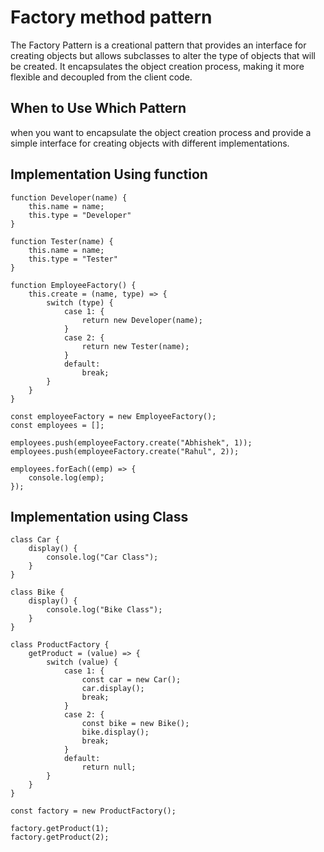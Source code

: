 # Factory method pattern

The Factory Pattern is a creational pattern that provides an interface for creating objects but allows subclasses to alter the type of objects that will be created. It encapsulates the object creation process, making it more flexible and decoupled from the client code.

## When to Use Which Pattern
when you want to encapsulate the object creation process and provide a simple interface for creating objects with different implementations.


## Implementation Using function

    function Developer(name) {
        this.name = name;
        this.type = "Developer"
    }

    function Tester(name) {
        this.name = name;
        this.type = "Tester"
    }

    function EmployeeFactory() {
        this.create = (name, type) => {
            switch (type) {
                case 1: {
                    return new Developer(name);
                }
                case 2: {
                    return new Tester(name);
                }
                default:
                    break;
            }
        }
    }

    const employeeFactory = new EmployeeFactory();
    const employees = [];

    employees.push(employeeFactory.create("Abhishek", 1));
    employees.push(employeeFactory.create("Rahul", 2));

    employees.forEach((emp) => {
        console.log(emp);
    });

## Implementation using Class

    class Car {
        display() {
            console.log("Car Class");
        }
    }

    class Bike {
        display() {
            console.log("Bike Class");
        }
    }

    class ProductFactory {
        getProduct = (value) => {
            switch (value) {
                case 1: {
                    const car = new Car();
                    car.display();
                    break;
                }
                case 2: {
                    const bike = new Bike();
                    bike.display();
                    break;
                }
                default:
                    return null;
            }
        }
    }

    const factory = new ProductFactory();

    factory.getProduct(1);
    factory.getProduct(2);
